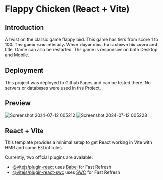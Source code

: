 # Flappy Chicken (React + Vite)

## Introduction

A twist on the classic game flappy bird. This game has tiers from score 1 to 100. The game runs infinitely. When player dies, he is shown his score and title. Game can also be restarted. The game is responsive on both Desktop and Mobile.

## Deployment

This project was deployed to Github Pages and can be tested there. No servers or databases were used in this Project.

## Preview
![Screenshot 2024-07-12 005212](https://github.com/user-attachments/assets/0f631817-9e0d-4bff-a1ca-e1f2e7d17019)
![Screenshot 2024-07-12 005228](https://github.com/user-attachments/assets/f6a3fb50-6784-4819-9518-c7dd0005c1a2)


## React + Vite

This template provides a minimal setup to get React working in Vite with HMR and some ESLint rules.

Currently, two official plugins are available:

- [@vitejs/plugin-react](https://github.com/vitejs/vite-plugin-react/blob/main/packages/plugin-react/README.md) uses [Babel](https://babeljs.io/) for Fast Refresh
- [@vitejs/plugin-react-swc](https://github.com/vitejs/vite-plugin-react-swc) uses [SWC](https://swc.rs/) for Fast Refresh
